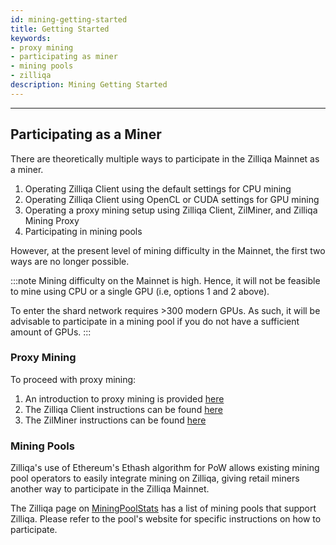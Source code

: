 ```yaml
---
id: mining-getting-started
title: Getting Started
keywords: 
- proxy mining
- participating as miner
- mining pools
- zilliqa	
description: Mining Getting Started
---
```


---
## Participating as a Miner

There are theoretically multiple ways to participate in the Zilliqa Mainnet as a miner.

1. Operating Zilliqa Client using the default settings for CPU mining
1. Operating Zilliqa Client using OpenCL or CUDA settings for GPU mining
1. Operating a proxy mining setup using Zilliqa Client, ZilMiner, and Zilliqa Mining Proxy
1. Participating in mining pools

However, at the present level of mining difficulty in the Mainnet, the first two ways are no longer possible.

:::note
Mining difficulty on the Mainnet is high. Hence, it will not be feasible to mine using CPU or a single GPU (i.e, options 1 and 2 above).

To enter the shard network requires >300 modern GPUs. As such, it will be advisable to participate in a mining pool if you do not have a sufficient amount of GPUs.
:::

### Proxy Mining

To proceed with proxy mining:

1. An introduction to proxy mining is provided [here](mining-proxy.mdx)
1. The Zilliqa Client instructions can be found [here](mining-zilclient.md)
1. The ZilMiner instructions can be found [here](mining-zilminer.md)

### Mining Pools

Zilliqa's use of Ethereum's Ethash algorithm for PoW allows existing mining pool operators to easily integrate mining on Zilliqa, giving retail miners another way to participate in the Zilliqa Mainnet.

The Zilliqa page on [MiningPoolStats](https://miningpoolstats.stream/zilliqa) has a list of mining pools that support Zilliqa. Please refer to the pool's website for specific instructions on how to participate.
